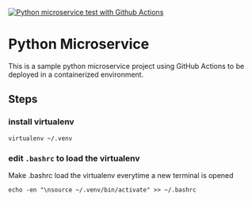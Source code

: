 [![Python microservice test with Github Actions](https://github.com/Banhawy/python-aws-microservice/actions/workflows/devops.yml/badge.svg)](https://github.com/Banhawy/python-aws-microservice/actions/workflows/devops.yml)

# Python Microservice

This is a sample python microservice project using GitHub Actions to be deployed in a containerized environment.

## Steps
### install virtualenv
```
virtualenv ~/.venv
```
### edit `.bashrc` to load the virtualenv
Make .bashrc load the virtualenv everytime a new terminal is opened 
```
echo -en "\nsource ~/.venv/bin/activate" >> ~/.bashrc
```